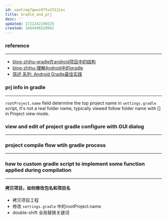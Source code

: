 ```yaml
---
id: uaetimg7gwwi9f5x3312ioc
title: Gradle_and_prj
desc: ''
updated: 1722242190325
created: 1694496520962
---
```


### reference
--------------
- [blog-zhihu-gradle在android项目中的结构](https://zhuanlan.zhihu.com/p/605490012)
- [blog-zhihu-理解Android中的gradle](https://zhuanlan.zhihu.com/p/139685763)
- [简述 系列: Android Gradle最佳实践](https://juejin.cn/column/6985104149218082829)

### prj info in gradle
------------
`rootProject.name` field determine the top project name in `settings.gradle` script, it's not a real folder name, typically viewed follow folder name with [] in Project view mode.



### view and edit of project gradle configure with GUI dialog  
------------------




### project compile flow wtih gradle process
----------------



### how to custom gradle script to implement some function applied during compilation
------------------



#### 拷贝项目，如何修改包名和项目名
- 拷贝项目工程
- 修改 `settings.gradle` 中的rootProject.name
- double-shift 全局替换关键词